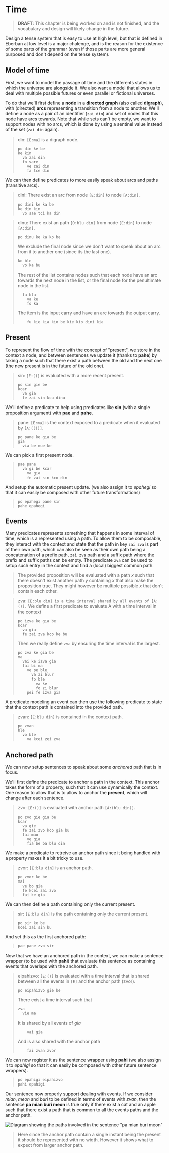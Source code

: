 # Time

> __DRAFT__: This chapter is being worked on and is not finished, and the
> vocabulary and design will likely change in the future.

Design a tense system that is easy to use at high level, but that is defined in
Eberban at low level is a major chalenge, and is the reason for the existence of
some parts of the grammar (even if those parts are more general purposed and
don't depend on the tense system).

## Model of time

First, we want to model the passage of time and the differents states in which
the universe are alongside it. We also want a model that allows us to deal with
multiple possible futures or even parallel or fictional universes.

To do that we'll first define a __node__ in a __directed graph__ (also called
__digraph__), with (directed) __arcs__ representing a transition from a node to
another. We'll define a node as a pair of an identifier (`zai din`) and set of
nodes that this node have arcs towards. Note that while sets can't be empty, we
want to support nodes with no arcs, which is done by using a sentinel value
instead of the set (`zai din` again).

> din: `[E:ma]` is a digraph node.
>
> ```
> po din ke be
> ke kin
>   va zai din
>   fo vare
>     ve zai din
>     fa tce din
> ```

We can then define predicates to more easily speak about arcs and paths
(transitive arcs).

> dini: There exist an arc from node `[E:din]` to node `[A:din]`.
>
> ```
> po dini ke ka be
> ke din kin
>   vo sae tci ka din
> ```

> dinu: There exist an path `[O:blu din]` from node `[E:din]` to node `[A:din]`.
>
> ```
> po dinu ke ka ko be
> ```
> We exclude the final node since we don't want to speak about an arc from it to
> another one (since its the last one).
> ```
> ko ble
>   vo ka bu
> ```
> The rest of the list contains nodes such that each node have an arc towards
> the next node in the list, or the final node for the penultimate node in the
> list.
> ```
>   fa bla
>     va ke
>     fo ka
> ```
> The item is the input carry and have an arc towards the output carry.
> ```
>     fu kie kia kio be kie kio dini kia
> ```

## Present

To represent the flow of time with the concept of "present", we store in the
context a node, and between sentences we update it (thanks to __pahe__) by
taking a node such that there exist a path between the old and the next one
(the new present is in the future of the old one).

> sin: `[E:()]` is evaluated with a more recent present.
> ```
> po sin gie be
> kcar
>   va gia
>   fe zai sin kcu dinu
> ```

We'll define a predicate to help using predicates like __sin__ (with a single
proposition argument) with __pae__ and __pahe__.

> pane: `[E:ma]` is the context exposed to a predicate when it evaluated by
> `[A:(())]`.
> ```
> po pane ke gia be
> gia
>   via be mue ke
> ```

We can pick a first present node.

> ```
> pae pane
>   va gi be kcar
>     va gia
>     fe zai sin kco din
> ```

And setup the automatic present update. (we also assign it to _epahegi_ so that
it can easily be composed with other future transformations)

> ```
> po epahegi pane sin 
> pahe epahegi
> ```

## Events

Many predicates represents something that happens in some interval of time,
which is a represented using a path. To allow them to be composable, they
interact with the context and state that the path in key `zai zva` is part
of their own path, which can also be seen as their own path being a
concatenation of a prefix path, `zai zva` path and a suffix path where the
prefix and suffix paths can be empty. The predicate `zva` can be used to
setup such entry in the context and find a (local) biggest common path.

> The provided proposition will be evaluated with a path _x_ such that there
> doesn't exist another path _y_ containing _x_ that also make the proposition
> true. They might however be multiple possible _x_ that don't contain each
> other.

> zva: `[E:blu din] is a time interval shared by all events of [A:()].`
> We define a first predicate to evaluate A with a time interval in the
> context
> ```
> po izva ke gia be
> kcar
>   va gia
>   fe zai zva kco ke bu
> ```
> Then we really define `zva` by ensuring the time interval is the largest.
> ```
> po zva ke gia be
> ma
>   vai ke izva gia
>   fai bi ma
>     ve pe ble
>       va zi blur
>       fo ble
>         va ke
>         fo zi blur
>     pei fe izva gia
> ```

A predicate modeling an event can then use the following predicate to state
that the context path is contained into the provided path.

> zvan: `[E:blu din]` is contained in the context path.
> ```
> po zvan
> ble
>   vo ble
>     va kcei zei zva
> ```

## Anchored path

We can now setup sentences to speak about some _anchored_ path that is in focus.

We'll first define the predicate to anchor a path in the context. This anchor
takes the form of a property, such that it can use dynamically the context.
One reason to allow that is to allow to anchor the __present__, which will
change after each sentence.

> zvo: `[E:()]` is evaluated with anchor path `[A:(blu din)]`.
> ```
> po zvo gie gia be
> kcar
>   va gie
>   fe zai zvo kco gia bu
>   fai mao
>     ve gia
>     fia be ba blu din
> ```

We make a predicate to retreive an anchor path since it being handled with
a property makes it a bit tricky to use.

> zvor: `[E:blu din]` is an anchor path.
> ```
> po zvor ke be
> mai
>   ve bo gia
>   fe kcei zai zvo
>   fai ke gia
> ```

We can then define a path containing only the current present.

> sir: `[E:blu din]` is the path containing only the current present.
> ```
> po sir ke be
> kcei zai sin bu
> ```

And set this as the first anchored path:

> ```
> pae pane zvo sir
> ```

Now that we have an anchored path in the context, we can make a sentence wrapper
(to be used with __pahi__) that evaluate this sentence as containing events that
overlaps with the anchored path.

> eipahizvo: `[E:()]` is evaluated with a time interval that is shared between
> all the events in `[E]` and the anchor path (zvor).
> ```
> po eipahizvo gie be
> ```
> There exist a time interval such that
> ```
> zva
>   vie ma
> ```
> It is shared by all events of _gia_
> ```
>     vai gia
> ```
> And is also shared with the anchor path
> ```
>     fai zvan zvor
> ```

We can now register it as the sentence wrapper using __pahi__ (we also assign it
to _epahigi_ so that it can easily be composed with other future sentence
wrappers).

> ```
> po epahigi eipahizvo
> pahi epahigi
> ```

Our sentence now properly support dealing with events. If we consider _mian_,
_meon_ and _buri_ to be defined in terms of events with _zvan_, then the
sentence __pa mian buri meon__ is true only if there exist a cat and an apple
such that there exist a path that is common to all the events paths and the
anchor path.

![Diagram showing the paths involved in the sentence "pa mian buri meon"](time/present.jpg)

> Here since the anchor path contain a single instant being the present it
> should be represented with no width. However it shows what to expect from
> larger anchor path.